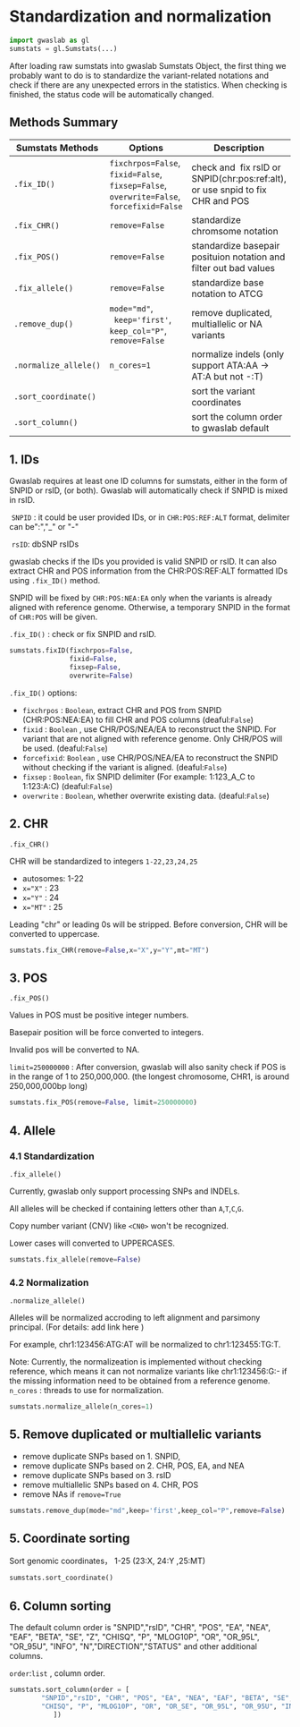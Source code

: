 # Standardization and normalization

```python
import gwaslab as gl
sumstats = gl.Sumstats(...)
```

After loading raw sumstats into gwaslab Sumstats Object, the first thing we probably want to do is to standardize the variant-related notations and check if there are any unexpected errors in the statistics. When checking is finished, the status code will be automatically changed.

## Methods Summary

| Sumstats Methods      | Options                                                      | Description                                                                    |
| --------------------- | ------------------------------------------------------------ | ------------------------------------------------------------------------------ |
| `.fix_ID()`           | `fixchrpos=False`, <br/>`fixid=False`, <br/>`fixsep=False`,<br/>`overwrite=False`,<br/>`forcefixid=False` | check and  fix rsID or SNPID(chr:pos:ref:alt), or use snpid to fix CHR and POS |
| `.fix_CHR()`          | `remove=False`                                               | standardize chromsome notation                                                 |
| `.fix_POS()`          | `remove=False`                                               | standardize basepair posituion notation and filter out bad values              |
| `.fix_allele()`       | `remove=False`                                               | standardize base notation to ATCG                                              |
| `.remove_dup()`  |  `mode="md"`, <br/>` keep='first'`, <br/>`keep_col="P"`, <br/>`remove=False` | remove duplicated, multiallelic or NA variants |
| `.normalize_allele()` | `n_cores=1`                                                  | normalize indels (only support ATA:AA -> AT:A but not -:T)                     |
| `.sort_coordinate()`  |                                                              | sort the variant coordinates                                                   |
| `.sort_column()`  |                                                              | sort the column order to gwaslab default                                                   |
## 1. IDs

Gwaslab requires at least one ID columns for sumstats, either in the form of SNPID or rsID, (or both). Gwaslab will automatically check if SNPID is mixed in rsID.

 `SNPID` : it could be user provided IDs, or in `CHR:POS:REF:ALT` format, delimiter can be":","_" or "-"

 `rsID`: dbSNP rsIDs

gwaslab checks if the IDs you provided is valid SNPID or rsID.  It can also extract CHR and POS information from the CHR:POS:REF:ALT formatted IDs using `.fix_ID()` method.

SNPID will be fixed by `CHR:POS:NEA:EA`  only when the variants is already aligned with reference genome. Otherwise, a temporary SNPID in the format of `CHR:POS` will be given.

`.fix_ID()` : check or fix SNPID and rsID.   

```python
sumstats.fixID(fixchrpos=False,
               fixid=False,
               fixsep=False,
               overwrite=False)
```
`.fix_ID()` options:

- `fixchrpos` : `Boolean`, extract CHR and POS from SNPID (CHR:POS:NEA:EA) to fill CHR and POS columns (deaful:`False`)
- `fixid` : `Boolean` ,  use CHR/POS/NEA/EA to reconstruct the SNPID. For variant that are not aligned with reference genome. Only CHR/POS will be used. (deaful:`False`)
- `forcefixid`: `Boolean` ,  use CHR/POS/NEA/EA to reconstruct the SNPID without checking if the variant is aligned. (deaful:`False`)
- `fixsep` : `Boolean`, fix SNPID delimiter (For example: 1:123_A_C to 1:123:A:C) (deaful:`False`)
- `overwrite` : `Boolean`, whether overwrite existing data. (deaful:`False`)

## 2. CHR

`.fix_CHR()`

CHR will be standardized to integers `1-22,23,24,25`
- autosomes: 1-22
- `x="X"` : 23
- `x="Y"` : 24
- `x="MT"` : 25

Leading "chr" or leading 0s will be stripped. Before conversion, CHR will be converted to uppercase.

```python
sumstats.fix_CHR(remove=False,x="X",y="Y",mt="MT")
```

## 3. POS

`.fix_POS()`

Values in POS must be positive integer numbers.

Basepair position will be force converted to integers.

Invalid pos will be converted to NA. 

`limit=250000000` : After conversion, gwaslab will also sanity check if POS is in the range of 1 to 250,000,000. (the longest chromosome, CHR1, is around 250,000,000bp long)  

```python
sumstats.fix_POS(remove=False, limit=250000000)
```

## 4. Allele

### 4.1 Standardization

`.fix_allele()`

Currently, gwaslab only support processing SNPs and INDELs.

All alleles will be checked if containing letters other than `A`,`T`,`C`,`G`.

Copy number variant (CNV) like `<CN0>` won't be recognized.

Lower cases will converted to UPPERCASES.

```python
sumstats.fix_allele(remove=False)
```

### 4.2 Normalization

`.normalize_allele()`

Alleles will be normalized accroding to left alignment and parsimony principal. (For details: add link here )

For example, chr1:123456:ATG:AT will be normalized to chr1:123455:TG:T.

Note: Currently, the normalizeation is implemented without checking reference, which means it can not normalize variants like chr1:123456:G:- if the missing information need to be obtained from a reference genome. 
`n_cores` : threads to use for normalization.

```python
sumstats.normalize_allele(n_cores=1)
```

## 5. Remove duplicated or multiallelic variants

- remove duplicate SNPs based on  1. SNPID, 
- remove duplicate SNPs based on  2. CHR, POS, EA, and NEA
- remove duplicate SNPs based on  3. rsID
- remove multiallelic SNPs based on  4. CHR, POS
- remove NAs if `remove=True`

```python
sumstats.remove_dup(mode="md",keep='first',keep_col="P",remove=False)
```

## 5. Coordinate sorting

Sort genomic coordinates， 1-25 (23:X, 24:Y ,25:MT)

```python
sumstats.sort_coordinate()
```

## 6. Column sorting

The default column order is "SNPID","rsID", "CHR", "POS", "EA", "NEA", "EAF", "BETA", "SE", "Z",  "CHISQ", "P", "MLOG10P", "OR", "OR_95L", "OR_95U", "INFO", "N","DIRECTION","STATUS" and other additional columns.

`order`:`list` , column order.

```python
sumstats.sort_column(order = [
        "SNPID","rsID", "CHR", "POS", "EA", "NEA", "EAF", "BETA", "SE", "Z",
        "CHISQ", "P", "MLOG10P", "OR", "OR_SE", "OR_95L", "OR_95U", "INFO", "N","DIRECTION","STATUS"
           ])
```
